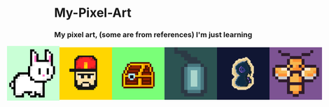 # My-Pixel-Art
### My pixel art, (some are from references) I'm just learning<br>
<div style="display: flex; align-items: center; flex-direction: row-reverse; justify-content: center">
  <img src="https://github.com/Cheko82/My-Pixel-Art/blob/main/pixelart/Bee.png?raw=true" alt="Bee" width="120">
  <img src="https://github.com/Cheko82/My-Pixel-Art/blob/main/pixelart/Grim.png?raw=true" alt="Grim" width="120">
  <img src="https://github.com/Cheko82/My-Pixel-Art/blob/main/pixelart/Lantern.png?raw=true" alt="Minecraft style lantern" width="120">
  <img src="https://github.com/Cheko82/My-Pixel-Art/blob/main/pixelart/Chest.png?raw=true" alt="A dumb chest" width="120">
  <img src="https://github.com/Cheko82/My-Pixel-Art/blob/main/pixelart/Brad.png?raw=true" alt="Bearded man with cap" width="120">
  <img src="https://github.com/Cheko82/My-Pixel-Art/blob/main/pixelart/Bunny.png?raw=true" alt="Bunny" width="120">
</div>
